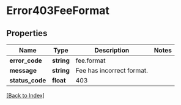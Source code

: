 # Error403FeeFormat

## Properties

Name | Type | Description | Notes
------------ | ------------- | ------------- | -------------
**error_code** | **string** | fee.format |
**message** | **string** | Fee has incorrect format. |
**status_code** | **float** | 403 |

[[Back to Index]](../index.md)
